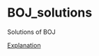 # BOJ_solutions
Solutions of BOJ

[Explanation](https://mintyu.github.io/tags#%EB%B0%B1%EC%A4%80%EC%95%8C%EA%B3%A0%EB%A6%AC%EC%A6%98(C++))
